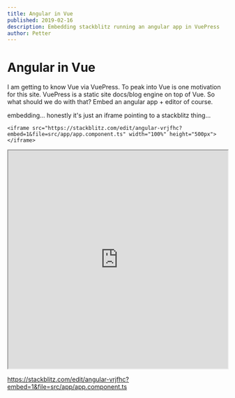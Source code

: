 ```yaml
---
title: Angular in Vue
published: 2019-02-16
description: Embedding stackblitz running an angular app in VuePress
author: Petter
---
```

# Angular in Vue

I am getting to know Vue via VuePress. To peak into Vue is one motivation for this site. VuePress is a static site docs/blog engine on top of Vue. So what should we do with that? Embed an angular app + editor of course.

embedding...  honestly it's just an iframe pointing to a stackblitz thing...

```
<iframe src="https://stackblitz.com/edit/angular-vrjfhc?embed=1&file=src/app/app.component.ts" width="100%" height="500px"></iframe>
```

<iframe src="https://stackblitz.com/edit/angular-vrjfhc?embed=1&file=src/app/app.component.ts" width="100%" height="500px"></iframe>

https://stackblitz.com/edit/angular-vrjfhc?embed=1&file=src/app/app.component.ts
